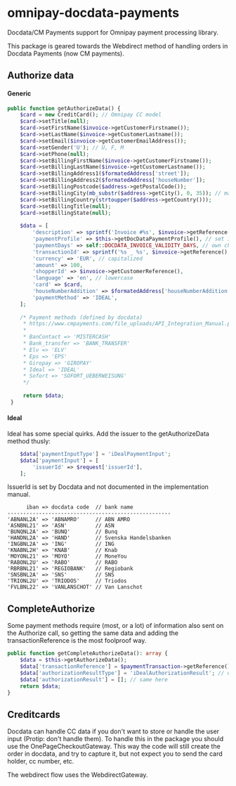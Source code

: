 # omnipay-docdata-payments
Docdata/CM Payments support for Omnipay payment processing library.

This package is geared towards the Webdirect method of handling orders in Docdata Payments (now CM payments).


## Authorize data
#### Generic
```php
public function getAuthorizeData() {
    $card = new CreditCard(); // Omnipay CC model
    $card->setTitle(null);
    $card->setFirstName($invoice->getCustomerFirstname());
    $card->setLastName($invoice->getCustomerLastname());
    $card->setEmail($invoice->getCustomerEmailAddress());
    $card->setGender('U'); // U, F, M
    $card->setPhone(null);
    $card->setBillingFirstName($invoice->getCustomerFirstname());
    $card->setBillingLastName($invoice->getCustomerLastname());
    $card->setBillingAddress1($formatedAddress['street']);
    $card->setBillingAddress2($formatedAddress['houseNumber']);
    $card->setBillingPostcode($address->getPostalCode());
    $card->setBillingCity(mb_substr($address->getCity(), 0, 35)); // max 35
    $card->setBillingCountry(strtoupper($address->getCountry()));
    $card->setBillingTitle(null);
    $card->setBillingState(null);
    
    $data = [
        'description' => sprintf('Invoice #%s', $invoice->getReference()),
        'paymentProfile' => $this->getDocDataPaymentProfile(), // set in Docdata backoffice
        'paymentDays' => self::DOCDATA_INVOICE_VALIDITY_DAYS, // own choice
        'transactionId' => sprintf('%s _ %s', $invoice->getReference(), Uuid::uuid4()), // shown to customer. Needs to be unique
        'currency' => 'EUR', // capitalized
        'amount' => 100,
        'shopperId' => $invoice->getCustomerReference(),
        'language' => 'en', // lowercase
        'card' => $card,
        'houseNumberAddition' => $formatedAddress['houseNumberAddition'],
        'paymentMethod' => 'IDEAL',
    ];
    
    /* Payment methods (defined by docdata)
     * https://www.cmpayments.com/file_uploads/API_Integration_Manual.pdf #figure 9
     *
     * BanContact => 'MISTERCASH'
     * Bank_transfer => 'BANK_TRANSFER'
     * Elv => 'ELV'
     * Eps => 'EPS'
     * Giropay => 'GIROPAY'
     * Ideal => 'IDEAL'
     * Sofort => 'SOFORT_UEBERWEISUNG'
     */
     
     return $data;
 }
```


#### Ideal
Ideal has some special quirks. Add the issuer to the getAuthorizeData method thusly:
```php
    $data['paymentInputType'] = 'iDealPaymentInput';
    $data['paymentInput'] = [
        'issuerId' => $request['issuerId'],
    ];
```
IssuerId is set by Docdata and not documented in the implementation manual.
```
      iban => docdata code  // bank name
----------------------------------------------------
'ABNANL2A' => 'ABNAMRO'     // ABN AMRO
'ASNBNL21' => 'ASN'         // ASN
'BUNQNL2A' => 'BUNQ'        // Bunq
'HANDNL2A' => 'HAND'        // Svenska Handelsbanken
'INGBNL2A' => 'ING'         // ING
'KNABNL2H' => 'KNAB'        // Knab
'MOYONL21' => 'MOYO'        // MoneYou
'RABONL2U' => 'RABO'        // RABO
'RBRBNL21' => 'REGIOBANK'   // Regiobank
'SNSBNL2A' => 'SNS'         // SNS
'TRIONL2U' => 'TRIODOS'     // Triodos
'FVLBNL22' => 'VANLANSCHOT' // Van Lanschot
```


## CompleteAuthorize
Some payment methods require (most, or a lot) of information also sent on the Authorize call, so getting the same data and adding the transactionReference is the most foolproof way.
```php
public function getCompleteAuthorizeData(): array {
    $data = $this->getAuthorizeData();
    $data['transactionReference'] = $paymentTransaction->getReference();
    $data['authorizationResultType'] = 'iDealAuthorizationResult'; // differs per payment method
    $data['authorizationResult'] = []; // same here
    return $data;
}
```


## Creditcards
Docdata can handle CC data if you don't want to store or handle the user input (Protip: don't handle them). To handle this in the package you should use the OnePageCheckoutGateway. This way the code will still create the order in docdata, and try to capture it, but not expect you to send the card holder, cc number, etc.

The webdirect flow uses the WebdirectGateway.
